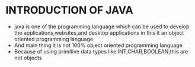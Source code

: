 # INTRODUCTION OF JAVA

- java is one of the programming language which can be used to develop the applications,websites,and desktop applications in this it an object oriented programming language 
- And main thing it is not 100% object oriented programming language
- Because of using primitive data types like INT,CHAR,BOOLEAN,this are not objects 


